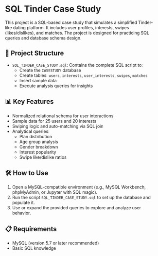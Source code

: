 # SQL Tinder Case Study

This project is a SQL-based case study that simulates a simplified Tinder-like dating platform. It includes user profiles, interests, swipes (likes/dislikes), and matches. The project is designed for practicing SQL queries and database schema design.

## 📂 Project Structure

- `SQL_TINDER_CASE_STUDY.sql`: Contains the complete SQL script to:
  - Create the `CASESTUDY` database
  - Create tables: `users`, `interests`, `user_interests`, `swipes`, `matches`
  - Insert sample data
  - Execute analysis queries for insights

## 📊 Key Features

- Normalized relational schema for user interactions
- Sample data for 25 users and 20 interests
- Swiping logic and auto-matching via SQL join
- Analytical queries:
  - Plan distribution
  - Age group analysis
  - Gender breakdown
  - Interest popularity
  - Swipe like/dislike ratios

## 🛠️ How to Use

1. Open a MySQL-compatible environment (e.g., MySQL Workbench, phpMyAdmin, or Jupyter with SQL magic).
2. Run the script `SQL_TINDER_CASE_STUDY.sql` to set up the database and populate it.
3. Use or expand the provided queries to explore and analyze user behavior.

## 📋 Requirements

- MySQL (version 5.7 or later recommended)
- Basic SQL knowledge
